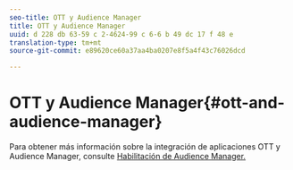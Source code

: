 ```yaml
---
seo-title: OTT y Audience Manager
title: OTT y Audience Manager
uuid: d 228 db 63-59 c 2-4624-99 c 6-6 b 49 dc 17 f 48 e
translation-type: tm+mt
source-git-commit: e89620ce60a37aa4ba0207e8f5a4f43c76026dcd

---
```



# OTT y Audience Manager{#ott-and-audience-manager}

Para obtener más información sobre la integración de aplicaciones OTT y Audience Manager, consulte [Habilitación de Audience Manager.](/help/intro-to-ava/am-enablement.md)
